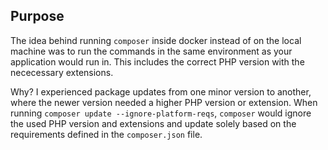 ## Purpose
The idea behind running `composer` inside docker instead of on the local machine was to run the commands
in the same environment as your application would run in. This includes the correct PHP version with
the nececessary extensions.

Why? I experienced package updates from one minor version to another, where the newer version needed a higher
PHP version or extension. When running `composer update --ignore-platform-reqs`, `composer` would ignore
the used PHP version and extensions and update solely based on the requirements defined in the `composer.json`
file.
